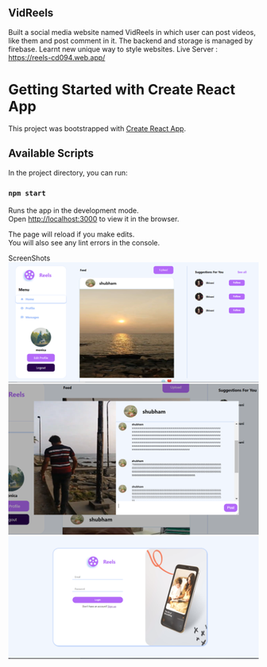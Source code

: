 ## VidReels
Built a social media website named VidReels in which user can post videos, like them and post comment in it.
The backend and storage is managed by firebase. Learnt new unique way to style websites.
Live Server : https://reels-cd094.web.app/

# Getting Started with Create React App

This project was bootstrapped with [Create React App](https://github.com/facebook/create-react-app).

## Available Scripts

In the project directory, you can run:

### `npm start`

Runs the app in the development mode.\
Open [http://localhost:3000](http://localhost:3000) to view it in the browser.

The page will reload if you make edits.\
You will also see any lint errors in the console.



ScreenShots 
<img src ="https://github.com/shivanidogra0301/VidReels/blob/master/src/Images/ScreenShots/ss1.PNG">
<img src ="https://github.com/shivanidogra0301/VidReels/blob/master/src/Images/ScreenShots/ss2.PNG">
<img src ="https://github.com/shivanidogra0301/VidReels/blob/master/src/Images/ScreenShots/ss3.PNG">
